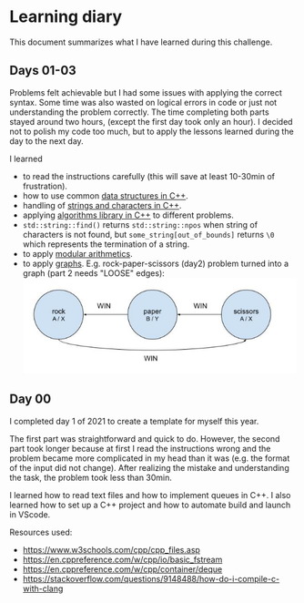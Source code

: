 # Learning diary

This document summarizes what I have learned during this challenge.

## Days 01-03

Problems felt achievable but I had some issues with applying the correct syntax. Some time was also wasted on logical errors in code or just not understanding the problem correctly. The time completing both parts stayed around two hours, (except the first day took only an hour). I decided not to polish my code too much, but to apply the lessons learned during the day to the next day.

I learned

* to read the instructions carefully (this will save at least 10-30min of frustration).
* how to use common [data structures in C++](<https://en.cppreference.com/w/cpp/container>).
* handling of [strings and characters in C++](<https://en.cppreference.com/w/cpp/string/basic_string>).
* applying [algorithms library in C++](<https://en.cppreference.com/w/cpp/algorithm>) to different problems.
* `std::string::find()` returns `std::string::npos` when string of characters is not found, but `some_string[out_of_bounds]` returns `\0` which represents the termination of a string.
* to apply [modular arithmetics](<https://www.khanacademy.org/computing/computer-science/cryptography/modarithmetic/a/)what-is-modular-arithmetic>).
* to apply [graphs](<https://en.wikipedia.org/wiki/Graph_(abstract_data_type)>). E.g. rock-paper-scissors (day2) problem turned into a graph (part 2 needs "LOOSE" edges):
![rock-paper-scissors-graph](images/rock_paper_scissors.jpg)

## Day 00

I completed day 1 of 2021 to create a template for myself this year.

The first part was straightforward and quick to do. However, the second part took longer because at first I read the instructions wrong and the problem became more complicated in my head than it was (e.g. the format of the input did not change). After realizing the mistake and understanding the task, the problem took less than 30min.

I learned how to read text files and how to implement queues in C++. I also learned how to set up a C++ project and how to automate build and launch in VScode.

Resources used:

* <https://www.w3schools.com/cpp/cpp_files.asp>
* <https://en.cppreference.com/w/cpp/io/basic_fstream>
* <https://en.cppreference.com/w/cpp/container/deque>
* <https://stackoverflow.com/questions/9148488/how-do-i-compile-c-with-clang>

